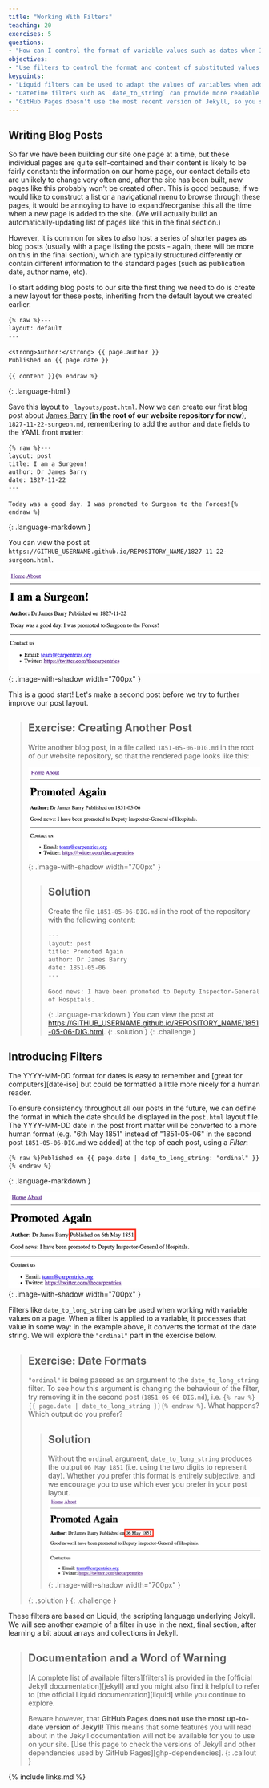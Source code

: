 ```yaml
---
title: "Working With Filters"
teaching: 20
exercises: 5
questions:
- "How can I control the format of variable values such as dates when I insert them into a page?"
objectives:
- "Use filters to control the format and content of substituted values."
keypoints:
- "Liquid filters can be used to adapt the values of variables when adding them into your pages."
- "Datetime filters such as `date_to_string` can provide more readable timestamps on your pages and posts."
- "GitHub Pages doesn't use the most recent version of Jekyll, so you should avoid the features added most recently."
---
```


## Writing Blog Posts

So far we have been building our site one page at a time,
but these individual pages are quite self-contained and their content
is likely to be fairly constant:
the information on our home page, our contact details etc
are unlikely to change very often and,
after the site has been built,
new pages like this probably won't be created often.
This is good because,
if we would like to construct a list or a navigational menu
to browse through these pages,
it would be annoying to have to expand/reorganise this all the time
when a new page is added to the site.
(We will actually build an automatically-updating list of pages like this in the final section.)

However, it is common for sites to also host a series of shorter pages
as blog posts
(usually with a page listing the posts - again,
there will be more on this in the final section),
which are typically structured differently or contain different information
to the standard pages (such as publication date, author name, etc).

To start adding blog posts to our site
the first thing we need to do is create a new layout for these posts,
inheriting from the default layout we created earlier.

~~~
{% raw %}---
layout: default
---

<strong>Author:</strong> {{ page.author }}
Published on {{ page.date }}

{{ content }}{% endraw %}
~~~
{: .language-html }

Save this layout to `_layouts/post.html`.
Now we can create our first blog post about [James Barry](https://en.wikipedia.org/wiki/James_Barry_(surgeon)) (**in the root of our website repository for now**), `1827-11-22-surgeon.md`,
remembering to add the `author` and `date` fields
to the YAML front matter:

~~~
{% raw %}---
layout: post
title: I am a Surgeon!
author: Dr James Barry
date: 1827-11-22
---

Today was a good day. I was promoted to Surgeon to the Forces!{% endraw %}
~~~
{: .language-markdown }

You can view the post at `https://GITHUB_USERNAME.github.io/REPOSITORY_NAME/1827-11-22-surgeon.html`.

![Blog post '1827-11-22'](../fig/filters_post_1827-11-22_surgeon.png){: .image-with-shadow width="700px" }

This is a good start! Let's make a second post before we try to further improve
our post layout.

> ## Exercise: Creating Another Post
>
> Write another blog post, in a file called `1851-05-06-DIG.md` in the root of our website repository,
> so that the rendered page looks like this:
>
> ![Blog post '1851-05-06'](../fig/filters_post_1851-05-06_DIG.png){: .image-with-shadow width="700px" }
>
> > ## Solution
> > Create the file `1851-05-06-DIG.md` in the root of the repository with the following content:
> > ~~~
> > ---
> > layout: post
> > title: Promoted Again
> > author: Dr James Barry
> > date: 1851-05-06
> > ---
> >
> > Good news: I have been promoted to Deputy Inspector-General of Hospitals.
> > ~~~
> > {: .language-markdown }
> > You can view the post at https://GITHUB_USERNAME.github.io/REPOSITORY_NAME/1851-05-06-DIG.html.
> {: .solution }
{: .challenge }


## Introducing Filters

The YYYY-MM-DD format for dates is easy to remember and
[great for computers][date-iso]
but could be formatted a little more nicely for a human reader.

To ensure consistency throughout all our posts in the future,
we can define the format in which the date should be displayed in the `post.html`
layout file.
The YYYY-MM-DD date in the post front matter will be converted to
a more human format (e.g. "6th May 1851" instead of "1851-05-06" in the second post `1851-05-06-DIG.md` we added) at the top of each post,
using a _Filter_:

~~~
{% raw %}Published on {{ page.date | date_to_long_string: "ordinal" }}{% endraw %}
~~~
{: .language-markdown }

![Blog post '1851-05-06' with human readable date using ordinal parameter](../fig/filters_post_1851-05-06_DIG_ordinal.png){: .image-with-shadow width="700px" }

Filters like `date_to_long_string` can be used when
working with variable values on a page.
When a filter is applied to a variable, it processes that value in some way:
in the example above, it converts the format of the date string.
We will explore the `"ordinal"` part in the exercise below.


> ## Exercise: Date Formats
>
> `"ordinal"` is being passed as an argument to the `date_to_long_string` filter.
> To see how this argument is changing the behaviour of the filter,
> try removing it in the second post (`1851-05-06-DIG.md`), i.e.
> `{% raw %}{{ page.date | date_to_long_string }}{% endraw %}`.
> What happens?
> Which output do you prefer?
>
> > ## Solution
> >
> > Without the `ordinal` argument, `date_to_long_string` produces the output
> > `06 May 1851` (i.e. using the two digits to represent day).
> > Whether you prefer this format is entirely subjective,
> > and we encourage you to use which ever you prefer in your post layout.
> > ![Blog post '1851-05-06' with human readable date without ordinal parameter](../fig/filters_post_1851-05-06_DIG_without_ordinal.png){: .image-with-shadow width="700px" }
> >
> {: .solution }
{: .challenge }

These filters are based on Liquid,
the scripting language underlying Jekyll.
We will see another example of a filter in use in the next, final section,
after learning a bit about arrays and collections in Jekyll.

> ## Documentation and a Word of Warning
> [A complete list of available filters][filters]
> is provided in the [official Jekyll documentation][jekyll]
> and you might also find it helpful to refer to
> [the official Liquid documentation][liquid]
> while you continue to explore.
>
> Beware however, that
> **GitHub Pages does not use the most up-to-date version of Jekyll!**
> This means that some features you will read about in the Jekyll documentation
> will not be available for you to use on your site.
> [Use this page to check the versions of Jekyll and other dependencies used by GitHub Pages][ghp-dependencies].
{: .callout }

{% include links.md %}

